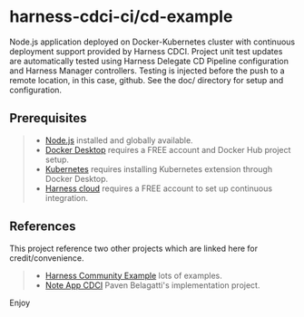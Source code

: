 # harness-cdci-ci/cd-example

Node.js application deployed on Docker-Kubernetes cluster with continuous deployment support provided by Harness CDCI. Project unit test updates are automatically tested using Harness Delegate CD Pipeline configuration and Harness Manager controllers. Testing is injected before the push to a remote location, in this case, github. See the doc/ directory for setup and configuration.

## Prerequisites

> - [Node.js](https://nodejs.org/en/download/) installed and globally available.
> - [Docker Desktop](https://app.docker.com/) requires a FREE account and Docker Hub project setup.
> - [Kubernetes](https://kubernetes.io/) requires installing Kubernetes extension through Docker Desktop.
> - [Harness cloud](https://app.harness.io/) requires a FREE account to set up continuous integration.

## References

This project reference two other projects which are linked here for credit/convenience.

> - [Harness Community Example](https://github.com/harness-community/harnesscd-example-apps/) lots of examples.
> - [Note App CDCI](https://github.com/pavanbelagatti/notes-app-cicd.git) Paven Belagatti's implementation project.

Enjoy
